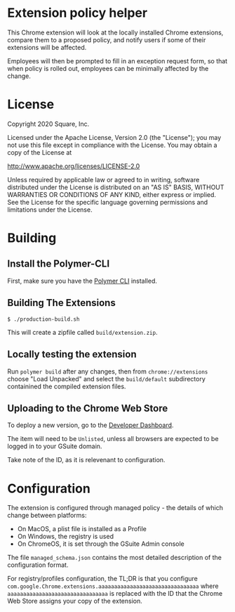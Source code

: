 # Extension policy helper

This Chrome extension will look at the locally installed Chrome extensions, compare them to
a proposed policy, and notify users if some of their extensions will be affected.

Employees will then be prompted to fill in an exception request form, so that when policy is
rolled out, employees can be minimally affected by the change.

# License

Copyright 2020 Square, Inc.

Licensed under the Apache License, Version 2.0 (the "License");
you may not use this file except in compliance with the License.
You may obtain a copy of the License at

   http://www.apache.org/licenses/LICENSE-2.0

Unless required by applicable law or agreed to in writing, software
distributed under the License is distributed on an "AS IS" BASIS,
WITHOUT WARRANTIES OR CONDITIONS OF ANY KIND, either express or implied.
See the License for the specific language governing permissions and
limitations under the License.

# Building

## Install the Polymer-CLI

First, make sure you have the [Polymer CLI](https://www.npmjs.com/package/polymer-cli) installed.

## Building The Extensions

```
$ ./production-build.sh
```

This will create a zipfile called `build/extension.zip`.

## Locally testing the extension

Run `polymer build` after any changes, then
from `chrome://extensions` choose "Load Unpacked" and select the `build/default`
subdirectory containined the compiled extension files.

## Uploading to the Chrome Web Store

To deploy a new version, go to the [Developer Dashboard](https://chrome.google.com/webstore/developer/dashboard).

The item will need to be `Unlisted`, unless all browsers are expected to be logged in to your GSuite domain.

Take note of the ID, as it is relevenant to configuration.

# Configuration

The extension is configured through managed policy - the details of which change between platforms:

- On MacOS, a plist file is installed as a Profile
- On Windows, the registry is used
- On ChromeOS, it is set through the GSuite Admin console

The file `managed_schema.json` contains the most detailed description of the configuration format.

For registry/profiles configuration, the TL;DR is that you configure `com.google.Chrome.extensions.aaaaaaaaaaaaaaaaaaaaaaaaaaaaaaaa` where `aaaaaaaaaaaaaaaaaaaaaaaaaaaaaaaa` is replaced with the ID that the Chrome Web Store assigns your copy of the extension.
